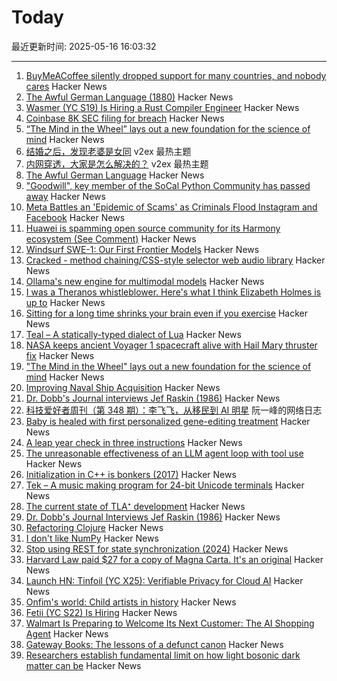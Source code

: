 # Today

最近更新时间: 2025-05-16 16:03:32

--- 
1. [BuyMeACoffee silently dropped support for many countries, and nobody cares](https://zverok.space/blog/2024-08-08-bmac-snafu.html) Hacker News
2. [The Awful German Language (1880)](https://faculty.georgetown.edu/jod/texts/twain.german.html) Hacker News
3. [Wasmer (YC S19) Is Hiring a Rust Compiler Engineer](https://www.workatastartup.com/jobs/15822) Hacker News
4. [Coinbase 8K SEC filing for breach](https://www.sec.gov/ix?doc=/Archives/edgar/data/1679788/000167978825000094/coin-20250514.htm) Hacker News
5. [“The Mind in the Wheel” lays out a new foundation for the science of mind](https://www.experimental-history.com/p/new-paradigm-for-psychology-just) Hacker News
6. [结婚之后，发现老婆是女同](https://www.v2ex.com/t/1132118) v2ex 最热主题
7. [内网穿透，大家是怎么解决的？](https://www.v2ex.com/t/1132087) v2ex 最热主题
8. [The Awful German Language](https://faculty.georgetown.edu/jod/texts/twain.german.html) Hacker News
9. ["Goodwill", key member of the SoCal Python Community has passed away](https://socalpython.org/in-memoriam-michael/) Hacker News
10. [Meta Battles an 'Epidemic of Scams' as Criminals Flood Instagram and Facebook](https://www.wsj.com/tech/meta-fraud-facebook-instagram-813363c8) Hacker News
11. [Huawei is spamming open source community for its Harmony ecosystem (See Comment)](https://github.com/search?q=%22Proposal+for+OpenHarmony+Adaptation+of%22&type=issues) Hacker News
12. [Windsurf SWE-1: Our First Frontier Models](https://windsurf.com/blog/windsurf-wave-9-swe-1) Hacker News
13. [Cracked - method chaining/CSS-style selector web audio library](https://github.com/billorcutt/i_dropped_my_phone_the_screen_cracked) Hacker News
14. [Ollama's new engine for multimodal models](https://ollama.com/blog/multimodal-models) Hacker News
15. [I was a Theranos whistleblower. Here's what I think Elizabeth Holmes is up to](https://www.statnews.com/2025/05/15/theranos-whistleblower-tyler-shultz-commentary-elizabeth-holmes-billy-evans-haemanthus-startup/) Hacker News
16. [Sitting for a long time shrinks your brain even if you exercise](https://alz-journals.onlinelibrary.wiley.com/doi/full/10.1002/alz.70157) Hacker News
17. [Teal – A statically-typed dialect of Lua](https://teal-language.org/) Hacker News
18. [NASA keeps ancient Voyager 1 spacecraft alive with Hail Mary thruster fix](https://www.theregister.com/2025/05/15/voyager_1_survives_with_thruster_fix/) Hacker News
19. ["The Mind in the Wheel" lays out a new foundation for the science of mind](https://www.experimental-history.com/p/new-paradigm-for-psychology-just) Hacker News
20. [Improving Naval Ship Acquisition](https://www.construction-physics.com/p/fixing-naval-ship-acquisition) Hacker News
21. [Dr. Dobb's Journal interviews Jef Raskin (1986)](https://computeradsfromthepast.substack.com/p/dr-dobbs-journal-interviews-jef-raskin) Hacker News
22. [科技爱好者周刊（第 348 期）：李飞飞，从移民到 AI 明星](http://www.ruanyifeng.com/blog/2025/05/weekly-issue-348.html) 阮一峰的网络日志
23. [Baby is healed with first personalized gene-editing treatment](https://www.nytimes.com/2025/05/15/health/gene-editing-personalized-rare-disorders.html) Hacker News
24. [A leap year check in three instructions](https://hueffner.de/falk/blog/a-leap-year-check-in-three-instructions.html) Hacker News
25. [The unreasonable effectiveness of an LLM agent loop with tool use](https://sketch.dev/blog/agent-loop) Hacker News
26. [Initialization in C++ is bonkers (2017)](https://blog.tartanllama.xyz/initialization-is-bonkers/) Hacker News
27. [Tek – A music making program for 24-bit Unicode terminals](https://codeberg.org/unspeaker/tek) Hacker News
28. [The current state of TLA⁺ development](https://ahelwer.ca/post/2025-05-15-tla-dev-status/) Hacker News
29. [Dr. Dobb's Journal Interviews Jef Raskin (1986)](https://computeradsfromthepast.substack.com/p/dr-dobbs-journal-interviews-jef-raskin) Hacker News
30. [Refactoring Clojure](https://www.orsolabs.com/post/refactoring-clojure-1/) Hacker News
31. [I don't like NumPy](https://dynomight.net/numpy/) Hacker News
32. [Stop using REST for state synchronization (2024)](https://www.mbid.me/posts/stop-using-rest-for-state-synchronization/) Hacker News
33. [Harvard Law paid $27 for a copy of Magna Carta. It's an original](https://www.nytimes.com/2025/05/15/world/europe/harvard-law-magna-carta-original.html) Hacker News
34. [Launch HN: Tinfoil (YC X25): Verifiable Privacy for Cloud AI](https://news.ycombinator.com/item?id=43996555) Hacker News
35. [Onfim's world: Child artists in history](https://resobscura.substack.com/p/onfims-world-medieval-child-artists) Hacker News
36. [Fetii (YC S22) Is Hiring](https://www.ycombinator.com/companies/fetii/jobs/QDjleWs-senior-operations-manager-fetii) Hacker News
37. [Walmart Is Preparing to Welcome Its Next Customer: The AI Shopping Agent](https://www.wsj.com/articles/walmart-is-preparing-to-welcome-its-next-customer-the-ai-shopping-agent-6659ef18) Hacker News
38. [Gateway Books: The lessons of a defunct canon](https://thepointmag.com/examined-life/gateway-books/) Hacker News
39. [Researchers establish fundamental limit on how light bosonic dark matter can be](https://phys.org/news/2025-05-fundamental-limit-bosonic-dark.html) Hacker News
